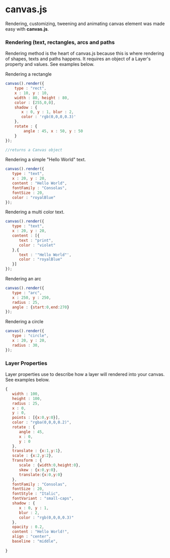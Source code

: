 # canvas.js
Rendering, customizing, tweening and animating canvas element was made easy with **canvas.js**. 

### Rendering (text, rectangles, arcs and paths
Rendering method is the heart of canvas.js because this is where rendering of shapes, texts and paths happens. It requires an object of a Layer's property and values. See examples below. 
 
Rendering a rectangle

```javascript
canvas().render({
    type : "rect", 
    x : 10, y : 10,
    width : 80, height : 80,
    color : [255,0,0],
    shadow : {
       x : 0, y : 1, blur : 2,
       color : 'rgb(0,0,0,0.3)' 
    }, 
    rotate : {
        angle : 45, x : 50, y : 50
    } 
});

//returns a Canvas object
```

Rendering a simple "Hello World" text.

```javascript
canvas().render({
   type : "text", 
   x : 20, y : 20,
   content : "Hello World", 
   fontFamily : "Consolas", 
   fontSize : 20,
   color : "royalBlue"
});

```

Rendering a multi color text. 

```javascript
canvas().render({
   type : "text", 
   x : 20, y : 20,
   content : [{
      text : "print", 
      color : "violet"
   },{
      text : '"Hello World"', 
      color : "royalBlue" 
   }] 
});

```

Rendering an arc 

```javascript
canvas().render({
   type : "arc",
   x : 250, y : 250, 
   radius : 25, 
   angle : {start:0,end:270}
});


```

Rendering a circle

```javascript
canvas().render({
   type : "circle", 
   x : 20, y : 20,
   radius : 30,
});
```

### Layer Properties

Layer properties use to describe how a layer will rendered into your canvas. See examples below. 

```javascript
{
   width : 100,
   height : 100,
   radius : 25, 
   x : 0,
   y : 0,
   points : [{x:0,y:0}],
   color : "rgba(0,0,0,0.2)",
   rotate : {
      angle : 45, 
      x : 0, 
      y : 0
   },
   translate : {x:1,y:1},
   scale : {x:2,y:2},
   Transform : {
      scale : {width:0,height:0},
      skew : {x:0,y:0},
      translate:{x:0,y:0}
   }, 
   fontFamily : "Consolas", 
   fontSize : 20,
   fontStyle : "Italic", 
   fontVariant : "small-caps", 
   shadow : {
      x : 0, y : 1,
      blur : 2,
      color : "rgb(0,0,0,0.3)"
   }, 
   opacity : 0.2,
   content : "Hello World!", 
   align : "center", 
   baseline : "middle", 
   
} 

```
